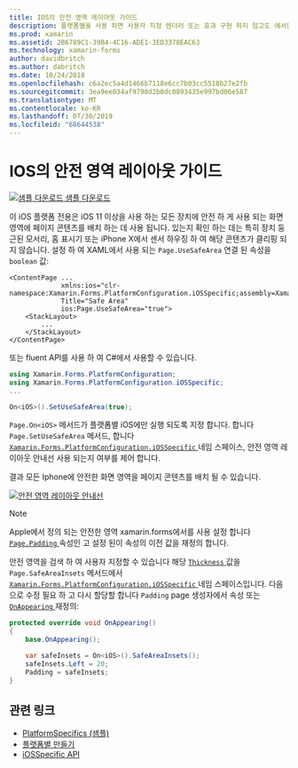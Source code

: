 ```yaml
---
title: IOS의 안전 영역 레이아웃 가이드
description: 플랫폼별을 사용 하면 사용자 지정 렌더러 또는 효과 구현 하지 않고도 에서만 특정 플랫폼에서 사용할 수 있는 기능을 사용할 수 있습니다. 이 문서에서는 ios 플랫폼 관련 기능을 사용 하는 방법에 대해 설명 합니다 .이 기능을 사용 하면 iOS 11 이상을 사용 하는 모든 장치에서 안전 하 게 화면 영역에 페이지 콘텐츠를 배치할 수 있습니다.
ms.prod: xamarin
ms.assetid: 2B6789C1-39B4-4C16-ADE1-3ED3378EAC63
ms.technology: xamarin-forms
author: davidbritch
ms.author: dabritch
ms.date: 10/24/2018
ms.openlocfilehash: c6a2ec5a4d1466b7118e6cc7b03cc5518b27e2fb
ms.sourcegitcommit: 3ea9ee034af9790d2b0dc0893435e997bd06e587
ms.translationtype: MT
ms.contentlocale: ko-KR
ms.lasthandoff: 07/30/2019
ms.locfileid: "68644538"
---
```

# <a name="safe-area-layout-guide-on-ios"></a>IOS의 안전 영역 레이아웃 가이드

[![샘플 다운로드](~/media/shared/download.png) 샘플 다운로드](https://docs.microsoft.com/samples/xamarin/xamarin-forms-samples/userinterface-platformspecifics)

이 iOS 플랫폼 전용은 iOS 11 이상을 사용 하는 모든 장치에 안전 하 게 사용 되는 화면 영역에 페이지 콘텐츠를 배치 하는 데 사용 됩니다. 있는지 확인 하는 데는 특히 장치 둥근된 모서리, 홈 표시기 또는 iPhone X에서 센서 하우징 하 여 해당 콘텐츠가 클리핑 되지 않습니다. 설정 하 여 XAML에서 사용 되는 `Page.UseSafeArea` 연결 된 속성을 `boolean` 값:

```xaml
<ContentPage ...
             xmlns:ios="clr-namespace:Xamarin.Forms.PlatformConfiguration.iOSSpecific;assembly=Xamarin.Forms.Core"
             Title="Safe Area"
             ios:Page.UseSafeArea="true">
    <StackLayout>
        ...
    </StackLayout>
</ContentPage>
```

또는 fluent API를 사용 하 여 C#에서 사용할 수 있습니다.

```csharp
using Xamarin.Forms.PlatformConfiguration;
using Xamarin.Forms.PlatformConfiguration.iOSSpecific;
...

On<iOS>().SetUseSafeArea(true);
```

`Page.On<iOS>` 메서드가 플랫폼별 iOS에만 실행 되도록 지정 합니다. 합니다 `Page.SetUseSafeArea` 메서드, 합니다 [ `Xamarin.Forms.PlatformConfiguration.iOSSpecific` ](xref:Xamarin.Forms.PlatformConfiguration.iOSSpecific) 네임 스페이스, 안전 영역 레이아웃 안내선 사용 되는지 여부를 제어 합니다.

결과 모든 Iphone에 안전한 화면 영역을 페이지 콘텐츠를 배치 될 수 있습니다.

[![](page-safe-area-images/safe-area-layout.png "안전 영역 레이아웃 안내선")](page-safe-area-images/safe-area-layout-large.png#lightbox "안전 영역 레이아웃 안내선")

> [!NOTE]
> Apple에서 정의 되는 안전한 영역 xamarin.forms에서를 사용 설정 합니다 [ `Page.Padding` ](xref:Xamarin.Forms.Page.Padding) 속성인 고 설정 된이 속성의 이전 값을 재정의 합니다.

안전 영역을 검색 하 여 사용자 지정할 수 있습니다 해당 [ `Thickness` ](xref:Xamarin.Forms.Thickness) 값을 `Page.SafeAreaInsets` 메서드에서 [ `Xamarin.Forms.PlatformConfiguration.iOSSpecific` ](xref:Xamarin.Forms.PlatformConfiguration.iOSSpecific) 네임 스페이스입니다. 다음으로 수정 필요 하 고 다시 할당할 합니다 `Padding` page 생성자에서 속성 또는 [ `OnAppearing` ](xref:Xamarin.Forms.Page.OnAppearing) 재정의:

```csharp
protected override void OnAppearing()
{
    base.OnAppearing();

    var safeInsets = On<iOS>().SafeAreaInsets();
    safeInsets.Left = 20;
    Padding = safeInsets;
}
```

## <a name="related-links"></a>관련 링크

- [PlatformSpecifics (샘플)](https://docs.microsoft.com/samples/xamarin/xamarin-forms-samples/userinterface-platformspecifics)
- [플랫폼별 만들기](~/xamarin-forms/platform/platform-specifics/index.md#creating-platform-specifics)
- [iOSSpecific API](xref:Xamarin.Forms.PlatformConfiguration.iOSSpecific)
